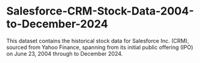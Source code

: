 # Salesforce-CRM-Stock-Data-2004-to-December-2024
This dataset contains the historical stock data for Salesforce Inc. (CRM), sourced from Yahoo Finance, spanning from its initial public offering (IPO) on June 23, 2004 through to December 2024.

